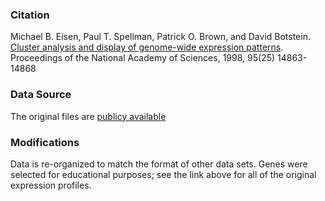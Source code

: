 ### Citation

Michael B. Eisen, Paul T. Spellman, Patrick O. Brown, and David Botstein. [Cluster analysis and display of genome-wide expression patterns](http://www.pnas.org/content/95/25/14863.full). Proceedings of the National Academy of Sciences, 1998, 95(25) 14863-14868


### Data Source

The original files are [publicy available](http://genome-www.stanford.edu/clustering/)

### Modifications

Data is re-organized to match the format of other data sets.  Genes were selected for educational purposes; see the link above for all of the original expression profiles.  
